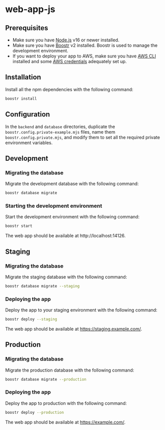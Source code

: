# web-app-js

## Prerequisites

- Make sure you have [Node.js](https://nodejs.org/) v16 or newer installed.
- Make sure you have [Boostr](https://boostr.dev/) v2 installed. Boostr is used to manage the development environment.
- If you want to deploy your app to AWS, make sure you have [AWS CLI](https://docs.aws.amazon.com/cli/latest/userguide/cli-chap-install.html) installed and some [AWS credentials](https://docs.aws.amazon.com/cli/latest/userguide/cli-configure-files.html) adequately set up.

## Installation

Install all the npm dependencies with the following command:

```sh
boostr install
```

## Configuration

In the `backend` and `database` directories, duplicate the `boostr.config.private-example.mjs` files, name them `boostr.config.private.mjs`, and modify them to set all the required private environment variables.

## Development

### Migrating the database

Migrate the development database with the following command:

```sh
boostr database migrate
```

### Starting the development environment

Start the development environment with the following command:

```sh
boostr start
```

The web app should be available at http://localhost:14126.

## Staging

### Migrating the database

Migrate the staging database with the following command:

```sh
boostr database migrate --staging
```

### Deploying the app

Deploy the app to your staging environment with the following command:

```sh
boostr deploy --staging
```

The web app should be available at https://staging.example.com/.

## Production

### Migrating the database

Migrate the production database with the following command:

```sh
boostr database migrate --production
```

### Deploying the app

Deploy the app to production with the following command:

```sh
boostr deploy --production
```

The web app should be available at https://example.com/.
